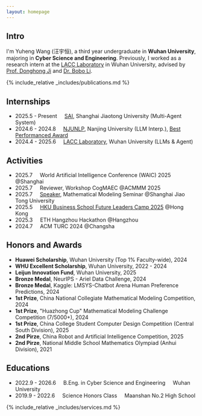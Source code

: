 ```yaml
---
layout: homepage
---
```


## Intro

I'm Yuheng Wang (汪宇恒), a third year undergraduate in **Wuhan University**, majoring in **Cyber Science and Engineering**. Previously, I worked as a research intern at the [LACC Laboratory](http://lacc.whu.edu.cn/) in Wuhan University, advised by [Prof. Donghong Ji](http://lacc.whu.edu.cn/index.php/home/read/24) and [Dr. Bobo Li](https://www.libobo.site/).

{% include_relative _includes/publications.md %}

## Internships
- 2025.5 - Present&nbsp;&nbsp;&nbsp;&nbsp;&nbsp;[SAI](https://sai.sjtu.edu.cn/), Shanghai Jiaotong University (Multi-Agent System)
- 2024.6 - 2024.8&nbsp;&nbsp;&nbsp;&nbsp;&nbsp;[NJUNLP](http://nlp.nju.edu.cn/homepage/), Nanjing University (LLM Interp.), [Best Performanced Award](document/Best_per.pdf)
- 2024.4 - 2025.6&nbsp;&nbsp;&nbsp;&nbsp;&nbsp;[LACC Laboratory](http://lacc.whu.edu.cn/), Wuhan University (LLMs & Agent)

## Activities
- 2025.7&nbsp;&nbsp;&nbsp;&nbsp;&nbsp;World Artificial Intelligence Conference (WAIC) 2025 @Shanghai
- 2025.7&nbsp;&nbsp;&nbsp;&nbsp;&nbsp;Reviewer, Workshop CogMAEC @ACMMM 2025
- 2025.7&nbsp;&nbsp;&nbsp;&nbsp;&nbsp;[Speaker](https://meeting.tencent.com/cw/lv91pooj2a), Mathematical Modeling Seminar @Shanghai Jiao Tong University
- 2025.5&nbsp;&nbsp;&nbsp;&nbsp;&nbsp;[HKU Business School Future Leaders Camp 2025](https://www.hkubs.hku.hk/event/) @Hong Kong
- 2025.3&nbsp;&nbsp;&nbsp;&nbsp;&nbsp;ETH Hangzhou Hackathon @Hangzhou
- 2024.7&nbsp;&nbsp;&nbsp;&nbsp;&nbsp;ACM TURC 2024 @Changsha

## Honors and Awards
- **Huawei Scholarship**, Wuhan University (Top 1% Faculty-wide), 2024 
- **WHU Excellent Scholarship**, Wuhan University, 2022 - 2024
- **Leijun Innovation Fund**, Wuhan University, 2025
- **Bronze Medal**, NeurIPS - Ariel Data Challenge, 2024
- **Bronze Medal**, Kaggle: LMSYS-Chatbot Arena Human Preference Predictions, 2024
- **1st Prize**, China National Collegiate Mathematical Modeling Competition, 2024
- **1st Prize**, "Huazhong Cup" Mathematical Modeling Challenge Competition (7/5000+), 2024
- **1st Prize**, China College Student Computer Design Competition (Central South Division), 2025
- **2nd Pirze**, China Robot and Artificial Intelligence Competition, 2025
- **2nd Pirze**, National Middle School Mathematics Olympiad (Anhui Division), 2021

## Educations
- 2022.9 - 2026.6&nbsp;&nbsp;&nbsp;&nbsp;&nbsp;B.Eng. in Cyber Science and Engineering&nbsp;&nbsp;&nbsp;&nbsp;&nbsp;Wuhan University
- 2019.9 - 2022.6&nbsp;&nbsp;&nbsp;&nbsp;&nbsp;Science Honors Class&nbsp;&nbsp;&nbsp;&nbsp;&nbsp;Maanshan No.2 High School

{% include_relative _includes/services.md %}
